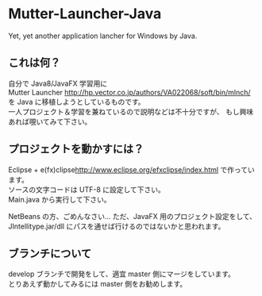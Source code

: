 # Mutter-Launcher-Java

Yet, yet another application lancher for Windows by Java.

## これは何？

自分で Java8/JavaFX 学習用に  
Mutter Launcher <http://hp.vector.co.jp/authors/VA022068/soft/bin/mlnch/>  
を Java に移植しようとしているものです。  
一人プロジェクト＆学習を兼ねているので説明などは不十分ですが、
もし興味あれば覗いてみて下さい。

## プロジェクトを動かすには？

Eclipse + e(fx)clipse<http://www.eclipse.org/efxclipse/index.html> で作っています。  
ソースの文字コードは UTF-8 に設定して下さい。  
Main.java から実行して下さい。

NetBeans の方、ごめんなさい...
ただ、JavaFX 用のプロジェクト設定をして、JIntellitype.jar/dll にパスを通せば行けるのではないかと思われます。

## ブランチについて
develop ブランチで開発をして、適宜 master 側にマージをしています。  
とりあえず動かしてみるには master 側をお勧めします。
